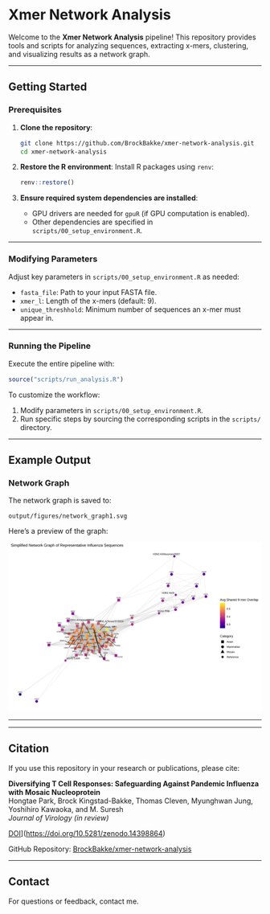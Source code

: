 # Xmer Network Analysis

Welcome to the **Xmer Network Analysis** pipeline! This repository provides tools and scripts for analyzing sequences, extracting x-mers, clustering, and visualizing results as a network graph.

---

## Getting Started

### Prerequisites

1. **Clone the repository**:
   ```bash
   git clone https://github.com/BrockBakke/xmer-network-analysis.git
   cd xmer-network-analysis
   ```

2. **Restore the R environment**:
   Install R packages using `renv`:
   ```r
   renv::restore()
   ```

3. **Ensure required system dependencies are installed**:
   - GPU drivers are needed for `gpuR` (if GPU computation is enabled).
   - Other dependencies are specified in `scripts/00_setup_environment.R`.

---

### Modifying Parameters

Adjust key parameters in `scripts/00_setup_environment.R` as needed:
- `fasta_file`: Path to your input FASTA file.
- `xmer_l`: Length of the x-mers (default: 9).
- `unique_threshhold`: Minimum number of sequences an x-mer must appear in.

---

### Running the Pipeline

Execute the entire pipeline with:
```r
source("scripts/run_analysis.R")
```

To customize the workflow:
1. Modify parameters in `scripts/00_setup_environment.R`.
2. Run specific steps by sourcing the corresponding scripts in the `scripts/` directory.

---

## Example Output

### Network Graph
The network graph is saved to:
```
output/figures/network_graph1.svg
```

Here’s a preview of the graph:

![Network Graph](output/figures/network_graph1.svg)

---

---
## Citation

If you use this repository in your research or publications, please cite:

**Diversifying T Cell Responses: Safeguarding Against Pandemic Influenza with Mosaic Nucleoprotein**  
Hongtae Park, Brock Kingstad-Bakke, Thomas Cleven, Myunghwan Jung, Yoshihiro Kawaoka, and M. Suresh  
*Journal of Virology (in review)*  

[DOI](https://zenodo.org/badge/901558465.svg)](https://doi.org/10.5281/zenodo.14398864)

GitHub Repository: [BrockBakke/xmer-network-analysis](https://github.com/BrockBakke/xmer-network-analysis)

---

## Contact

For questions or feedback, contact me.